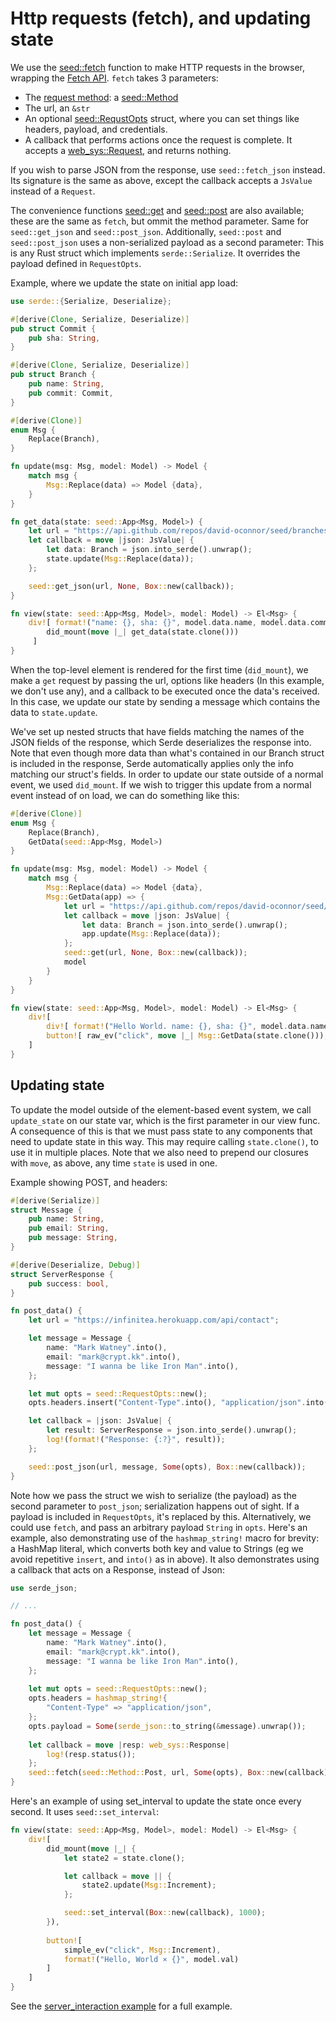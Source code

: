 # Http requests (fetch), and updating state

We use the [seed::fetch](https://docs.rs/seed/0.1.12/seed/fetch/fn.fetch.html) function
to make HTTP requests in the browser, wrapping the [Fetch API](https://developer.mozilla.org/en-US/docs/Web/API/Fetch_API).
`fetch` takes 3 parameters: 

- The [request method](https://developer.mozilla.org/en-US/docs/Web/HTTP/Methods): a
[seed::Method](https://docs.rs/seed/0.1.12/seed/fetch/enum.Method.html)
- The url, an `&str`
- An optional [seed::RequstOpts](https://docs.rs/seed/0.1.12/seed/fetch/struct.RequestOpts.html) struct, where you
can set things like headers, payload, and credentials.
- A callback that performs actions once the request is complete. It accepts
a [web_sys::Request](https://docs.rs/wasm-bindgen/0.2.29/wasm_bindgen/), and returns nothing.

If you wish to parse JSON from the response, use `seed::fetch_json` instead. Its signature
is the same as above, except the callback accepts a `JsValue` instead of a `Request`.

The convenience functions [seed::get](https://docs.rs/seed/0.1.12/seed/fetch/fn.get.html) and
[seed::post](https://docs.rs/seed/0.1.12/seed/fetch/fn.post.html) are also available;
these are the same as `fetch`, but ommit the method parameter. Same for `seed::get_json` and `seed::post_json`. 
Additionally, `seed::post` and `seed::post_json`
uses a non-serialized payload as a second parameter: This is any Rust struct which implements
`serde::Serialize`. It overrides the payload defined in `RequestOpts`.

Example, where we update the state on initial app load:
```rust
use serde::{Serialize, Deserialize};

#[derive(Clone, Serialize, Deserialize)]
pub struct Commit {
    pub sha: String,
}

#[derive(Clone, Serialize, Deserialize)]
pub struct Branch {
    pub name: String,
    pub commit: Commit,
}

#[derive(Clone)]
enum Msg {
    Replace(Branch),
}

fn update(msg: Msg, model: Model) -> Model {
    match msg {
        Msg::Replace(data) => Model {data},
    }
}

fn get_data(state: seed::App<Msg, Model>) {
    let url = "https://api.github.com/repos/david-oconnor/seed/branches/master";
    let callback = move |json: JsValue| {
        let data: Branch = json.into_serde().unwrap();
        state.update(Msg::Replace(data));
    };

    seed::get_json(url, None, Box::new(callback));
}

fn view(state: seed::App<Msg, Model>, model: Model) -> El<Msg> {
    div![ format!("name: {}, sha: {}", model.data.name, model.data.commit.sha),
        did_mount(move |_| get_data(state.clone()))
     ]
}
```
When the top-level element is rendered for the first time (`did_mount`), we make
a `get` request by passing the url, options like headers (In this example, we don't use any),
and a callback to be executed once the data's received. In this case, we update our
state by sending a message which contains the data to `state.update`.

We've set up nested structs that have fields matching the names of the JSON fields of
the response, which Serde deserializes the response into. Note that even though more data than 
what's contained in our Branch struct is included
in the response, Serde automatically applies only the info matching our struct's fields.
In order to update our state outside of a normal event, we used `did_mount`. If we wish to trigger
this update from a normal event instead of on load, we can do something like this:

```rust
#[derive(Clone)]
enum Msg {
    Replace(Branch),
    GetData(seed::App<Msg, Model>)
}

fn update(msg: Msg, model: Model) -> Model {
    match msg {
        Msg::Replace(data) => Model {data},
        Msg::GetData(app) => {
            let url = "https://api.github.com/repos/david-oconnor/seed/branches/master";
            let callback = move |json: JsValue| {
                let data: Branch = json.into_serde().unwrap();
                app.update(Msg::Replace(data));
            };
            seed::get(url, None, Box::new(callback));
            model
        }
    }
}

fn view(state: seed::App<Msg, Model>, model: Model) -> El<Msg> {
    div![
        div![ format!("Hello World. name: {}, sha: {}", model.data.name, model.data.commit.sha) ],
        button![ raw_ev("click", move |_| Msg::GetData(state.clone())), "Update from the internet"]
    ]
}
```

## Updating state
To update the model outside of the element-based event system, we call `update_state` on
our state var, which is the first parameter in our view func. A consequence of this is
that we must pass state to any components that need to update state in this way. This
may require calling `state.clone()`, to use it in multiple places. Note that we also need
to prepend our closures with `move`, as above, any time `state` is used in one.

Example showing POST, and headers:
```rust
#[derive(Serialize)]
struct Message {
    pub name: String,
    pub email: String,
    pub message: String,
}

#[derive(Deserialize, Debug)]
struct ServerResponse {
    pub success: bool,
}

fn post_data() {
    let url = "https://infinitea.herokuapp.com/api/contact";

    let message = Message {
        name: "Mark Watney".into(),
        email: "mark@crypt.kk".into(),
        message: "I wanna be like Iron Man".into(),
    };

    let mut opts = seed::RequestOpts::new();
    opts.headers.insert("Content-Type".into(), "application/json".into());

    let callback = |json: JsValue| {
        let result: ServerResponse = json.into_serde().unwrap();
        log!(format!("Response: {:?}", result));
    };

    seed::post_json(url, message, Some(opts), Box::new(callback));
}
```
Note how we pass the struct we wish to serialize (the payload) as the second parameter to `post_json`;
serialization happens out of sight. If a payload is included in `RequestOpts`, it's replaced by this.
Alternatively, we could use `fetch`, and pass an arbitrary payload `String` in `opts`. 
Here's an example, also demonstrating use 
of the `hashmap_string!` macro for brevity: a HashMap literal, which converts
both key and value to Strings (eg we avoid repetitive `insert`, and `into()` as in above). It also
demonstrates using a callback that acts on a Response, instead of Json:

```rust
use serde_json;

// ...

fn post_data() {
    let message = Message {
        name: "Mark Watney".into(),
        email: "mark@crypt.kk".into(),
        message: "I wanna be like Iron Man".into(),
    };
    
    let mut opts = seed::RequestOpts::new();
    opts.headers = hashmap_string!{
        "Content-Type" => "application/json",
    };
    opts.payload = Some(serde_json::to_string(&message).unwrap());
    
    let callback = move |resp: web_sys::Response|
        log!(resp.status());
    };
    seed::fetch(seed::Method::Post, url, Some(opts), Box::new(callback));
}
```

Here's an example of using set_interval to update the state once every second. It uses
`seed::set_interval`:
```rust
fn view(state: seed::App<Msg, Model>, model: Model) -> El<Msg> {  
    div![
        did_mount(move |_| {
            let state2 = state.clone();

            let callback = move || {
                state2.update(Msg::Increment);
            };

            seed::set_interval(Box::new(callback), 1000);
        }),
        
        button![
            simple_ev("click", Msg::Increment),
            format!("Hello, World × {}", model.val)
        ]
    ]
}
```

See the [server_interaction example](https://github.com/David-OConnor/seed/tree/master/examples/server_interaction)
for a full example.